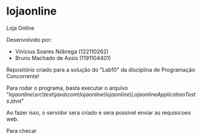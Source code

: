 # lojaonline
Loja Online

Desenvolvido por: 
- Vinícius Soares Nóbrega (122110262)
- Bruno Machado de Assis (1191104401)

Repositório criado para a solução do "Lab10" da disciplina de Programação Concorrente!

Para rodar o programa, basta executar o arquivo "_lojaonline\src\test\java\com\lojaonline\lojaonline\LojaonlineApplicationTests.java_"

Ao fazer isso, o servidor sera criado e sera possivel enviar as requisicoes web.

Para checar 